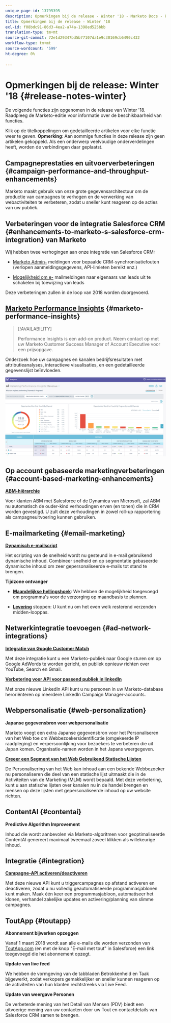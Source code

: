 ```yaml
---
unique-page-id: 13795395
description: Opmerkingen bij de release - Winter '18 - Marketo Docs - Productdocumentatie
title: Opmerkingen bij de release - Winter '18
exl-id: f08bdc91-86d3-4ea2-a74a-1398ed525bbb
translation-type: tm+mt
source-git-commit: 72e1d29347bd5b77107da1e9c30169cb6490c432
workflow-type: tm+mt
source-wordcount: '599'
ht-degree: 0%

---
```


# Opmerkingen bij de release: Winter &#39;18 {#release-notes-winter}

De volgende functies zijn opgenomen in de release van Winter &#39;18. Raadpleeg de Marketo-editie voor informatie over de beschikbaarheid van functies.

Klik op de titelkoppelingen om gedetailleerde artikelen voor elke functie weer te geven. **Opmerking**: Aan sommige functies in deze release zijn geen artikelen gekoppeld. Als een onderwerp veelvoudige onderverdelingen heeft, worden de verbindingen daar geplaatst.

## Campagneprestaties en uitvoerverbeteringen {#campaign-performance-and-throughput-enhancements}

Marketo maakt gebruik van onze grote gegevensarchitectuur om de productie van campagnes te verhogen en de verwerking van webactiviteiten te verbeteren, zodat u sneller kunt reageren op de acties van uw publiek.

## Verbeteringen voor de integratie Salesforce CRM {#enhancements-to-marketo-s-salesforce-crm-integration} van Marketo

Wij hebben twee verhogingen aan onze integratie van Salesforce CRM:

* [Marketo Admin-](/help/marketo/product-docs/core-marketo-concepts/miscellaneous/understanding-notifications/notification-types.md) meldingen voor bepaalde CRM-synchronisatiefouten (verlopen aanmeldingsgegevens, API-limieten bereikt enz.)

* [Mogelijkheid om e-](/help/marketo/product-docs/crm-sync/salesforce-sync/setup/optional-steps/turn-off-email-notifications-to-lead-owner.md) mailmeldingen naar eigenaars van leads uit te schakelen bij toewijzing van leads

Deze verbeteringen zullen in de loop van 2018 worden doorgevoerd.

## [Marketo Performance Insights](/help/marketo/product-docs/reporting/performance-insights/performance-insights-overview.md) {#marketo-performance-insights}

>[!AVAILABILITY]
>
>Performance Insights is een add-on product. Neem contact op met uw Marketo Customer Success Manager of Account Executive voor een prijsopgave.

Onderzoek hoe uw campagnes en kanalen bedrijfsresultaten met attributieanalyses, interactieve visualisaties, en een gedetailleerde gegevenslijst beïnvloeden.

![](assets/image2018-2-5-7-3a55-3a46.png)

## Op account gebaseerde marketingverbeteringen {#account-based-marketing-enhancements}

**[ABM-hiërarchie](/help/marketo/product-docs/target-account-management/target/named-accounts/tam-hierarchies.md)**

Voor klanten ABM met Salesforce of de Dynamica van Microsoft, zal ABM nu automatisch de ouder-kind verhoudingen erven (en tonen) die in CRM worden gevestigd. U zult deze verhoudingen in zowel roll-up rapportering als campagneuitvoering kunnen gebruiken.

## E-mailmarketing {#email-marketing}

**[Dynamisch e-mailscript](/help/marketo/product-docs/email-marketing/general/using-tokens/create-an-email-script-token.md)**

Het scripting van de snelheid wordt nu gesteund in e-mail gebruikend dynamische inhoud. Combineer snelheid en op segmentatie gebaseerde dynamische inhoud om zeer gepersonaliseerde e-mails tot stand te brengen.

**Tijdzone ontvanger**

* **[Maandelijkse hellingshoek](/help/marketo/product-docs/email-marketing/email-programs/email-program-actions/scheduling-with-recipient-time-zone/schedule-email-programs-with-recipient-time-zone.md)**: We hebben de mogelijkheid toegevoegd om programma&#39;s voor de verzorging op maandbasis te plannen.

* **[Levering](/help/marketo/product-docs/email-marketing/email-programs/email-program-actions/scheduling-with-recipient-time-zone/abort-delivery-of-email-programs-scheduled-with-recipient-time-zone.md)** stoppen: U kunt nu om het even welk resterend verzenden midden-looppas.

## Netwerkintegratie toevoegen {#ad-network-integrations}

**[Integratie van Google Customer Match](/help/marketo/product-docs/demand-generation/ad-network-integrations/add-google-customer-match-as-a-launchpoint-service.md)**

Met deze integratie kunt u een Marketo-publiek naar Google sturen om op Google AdWords te worden gericht, en publiek opnieuw richten over YouTube, Search en Gmail.

**[Verbetering voor API voor passend publiek in linkedIn](/help/marketo/product-docs/demand-generation/ad-network-integrations/add-linkedin-matched-audiences-as-a-launchpoint-service.md)**

Met onze nieuwe LinkedIn API kunt u nu personen in uw Marketo-database heroriënteren op meerdere LinkedIn Campaign Manager-accounts.

## Webpersonalisatie {#web-personalization}

**Japanse gegevensbron voor webpersonalisatie**

Marketo voegt een extra Japanse gegevensbron voor het Personaliseren van het Web toe om Webbezoekersidentificatie (omgekeerde IP raadpleging) en verpersoonlijking voor bezoekers te verbeteren die uit Japan komen. Organisatie-namen worden in het Japans weergegeven.

**[Creeer een Segment van het Web Gebruikend Statische Lijsten](/help/marketo/product-docs/web-personalization/using-web-segments/create-a-segment-using-a-static-list.md)**

De Personalisering van het Web kan inhoud aan een bekende Webbezoeker nu personaliseren die deel van een statische lijst uitmaakt die in de Activiteiten van de Marketing (MLM) wordt bepaald. Met deze verbetering, kunt u aan statische lijsten over kanalen nu in de handel brengen en mensen op deze lijsten met gepersonaliseerde inhoud op uw website richten.

## ContentAI {#contentai}

**Predictive Algorithm Improvement**

Inhoud die wordt aanbevolen via Marketo-algoritmen voor geoptimaliseerde ContentAI genereert maximaal tweemaal zoveel klikken als willekeurige inhoud.

## Integratie {#integration}

**[Campagne-API activeren/deactiveren](https://developers.marketo.com/rest-api/assets/campaigns/)**

Met deze nieuwe API kunt u triggercampagnes op afstand activeren en deactiveren, zodat u nu volledig geautomatiseerde programmasjablonen kunt maken. Maak één keer een programmasjabloon, automatiseer het klonen, verhandel zakelijke updates en activering/planning van slimme campagnes.

## ToutApp {#toutapp}

**Abonnement bijwerken opzeggen**

Vanaf 1 maart 2018 wordt aan alle e-mails die worden verzonden van [ToutApp.com](https://ToutApp.com) (en met de knop &quot;E-mail met tout&quot; in Salesforce) een link toegevoegd die het abonnement opzegt.

**Update van live feed**

We hebben de vormgeving van de tabbladen Betrokkenheid en Taak bijgewerkt, zodat verkopers gemakkelijker en sneller kunnen reageren op de activiteiten van hun klanten rechtstreeks via Live Feed.

**Update van weergave Personen**

De verbeterde mening van het Detail van Mensen (PDV) biedt een uitvoerige mening van uw contacten door uw Tout en contactdetails van Salesforce CRM samen te brengen.
